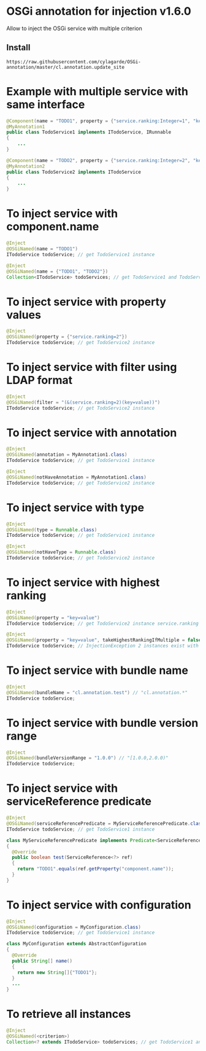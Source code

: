 # OSGi annotation for injection v1.6.0

Allow to inject the OSGi service with multiple criterion

## Install
```
https://raw.githubusercontent.com/cylagarde/OSGi-annotation/master/cl.annotation.update_site
```

# Example with multiple service with same interface
```java
@Component(name = "TODO1", property = {"service.ranking:Integer=1", "key=value"})
@MyAnnotation1
public class TodoService1 implements ITodoService, IRunnable
{
	...
}

@Component(name = "TODO2", property = {"service.ranking:Integer=2", "key=value"})
@MyAnnotation2
public class TodoService2 implements ITodoService
{
	...
}
```
# To inject service with component.name
```java
@Inject
@OSGiNamed(name = "TODO1")
ITodoService todoService; // get TodoService1 instance
```
```java
@Inject
@OSGiNamed(name = {"TODO1", "TODO2"})
Collection<ITodoService> todoServices; // get TodoService1 and TodoService2 instances
```
# To inject service with property values
```java
@Inject
@OSGiNamed(property = {"service.ranking=2"})
ITodoService todoService; // get TodoService2 instance
```
# To inject service with filter using LDAP format
```java
@Inject
@OSGiNamed(filter = "(&(service.ranking=2)(key=value))")
ITodoService todoService; // get TodoService2 instance
```
# To inject service with annotation
```java
@Inject
@OSGiNamed(annotation = MyAnnotation1.class)
ITodoService todoService; // get TodoService1 instance
```
```java
@Inject
@OSGiNamed(notHaveAnnotation = MyAnnotation1.class)
ITodoService todoService; // get TodoService2 instance
```
# To inject service with type
```java
@Inject
@OSGiNamed(type = Runnable.class)
ITodoService todoService; // get TodoService1 instance
```
```java
@Inject
@OSGiNamed(notHaveType = Runnable.class)
ITodoService todoService; // get TodoService2 instance
```
# To inject service with highest ranking
```java
@Inject
@OSGiNamed(property = "key=value")
ITodoService todoService; // get TodoService2 instance service.ranking is highest
```
```java
@Inject
@OSGiNamed(property = "key=value", takeHighestRankingIfMultiple = false)
ITodoService todoService; // InjectionException 2 instances exist with property "key=value"
```
# To inject service with bundle name
```java
@Inject
@OSGiNamed(bundleName = "cl.annotation.test") // "cl.annotation.*"
ITodoService todoService;
```
# To inject service with bundle version range
```java
@Inject
@OSGiNamed(bundleVersionRange = "1.0.0") // "[1.0.0,2.0.0)"
ITodoService todoService;
```
# To inject service with serviceReference predicate
```java
@Inject
@OSGiNamed(serviceReferencePredicate = MyServiceReferencePredicate.class)
ITodoService todoService; // get TodoService1 instance

class MyServiceReferencePredicate implements Predicate<ServiceReference<?>>
{
  @Override
  public boolean test(ServiceReference<?> ref)
  {
    return "TODO1".equals(ref.getProperty("component.name"));
  }
}
```
# To inject service with configuration
```java
@Inject
@OSGiNamed(configuration = MyConfiguration.class)
ITodoService todoService; // get TodoService1 instance

class MyConfiguration extends AbstractConfiguration
{
  @Override
  public String[] name()
  {
    return new String[]{"TODO1"};
  }
  ...
}
```
# To retrieve all instances
```java
@Inject
@OSGiNamed(<criterion>)
Collection<? extends ITodoService> todoServices; // get TodoService1 and TodoService2 instances
```
